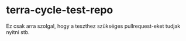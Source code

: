 # terra-cycle-test-repo
Ez csak arra szolgal, hogy a teszthez szükséges pullrequest-eket tudjak nyitni stb.
